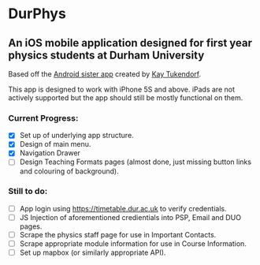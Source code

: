 # DurPhys

## An iOS mobile application designed for first year physics students at Durham University

Based off the [Android sister app](https://github.com/Bacoknight/DurPhys) created by [Kay Tukendorf](https://github.com/Bacoknight).

This app is designed to work with iPhone 5S and above. iPads are not actively supported but the app should still be mostly functional on them.

### Current Progress:
- [x] Set up of underlying app structure.
- [x] Design of main menu.
- [x] Navigation Drawer
- [ ] Design Teaching Formats pages (almost done, just missing button links and colouring of background).
  
### Still to do:
- [ ] App login using https://timetable.dur.ac.uk to verify credentials.
- [ ] JS Injection of aforementioned credientials into PSP, Email and DUO pages.
- [ ] Scrape the physics staff page for use in Important Contacts.
- [ ] Scrape appropriate module information for use in Course Information.
- [ ] Set up mapbox (or similarly appropriate API).
